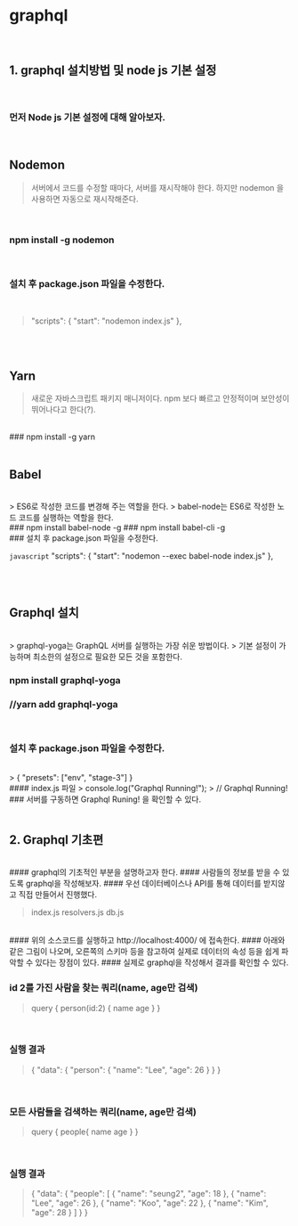 # graphql

<br>

## 1. graphql 설치방법 및 node js 기본 설정

<br>

### 먼저 Node js 기본 설정에 대해 알아보자.

<br>

## Nodemon

> 서버에서 코드를 수정할 때마다, 서버를 재시작해야 한다.
> 하지만 nodemon 을 사용하면 자동으로 재시작해준다.

<br>

### npm install -g nodemon

<br>

### 설치 후 package.json 파일을 수정한다.

<br>

> "scripts": {
    "start": "nodemon index.js"
  },
<br>
<br>

## Yarn

> 새로운 자바스크립트 패키지 매니저이다. 
> npm 보다 빠르고 안정적이며 보안성이 뛰어나다고 한다(?).

<br>
### npm install -g yarn

<br>
<br>

## Babel
<br>
> ES6로 작성한 코드를 변경해 주는 역할을 한다. 
> babel-node는 ES6로 작성한 노드 코드를 실행하는 역할을 한다. 

<br>
### npm install babel-node -g
### npm install babel-cli -g

<br>
### 설치 후 package.json 파일을 수정한다.

```javascript```
 "scripts": {
    "start": "nodemon --exec babel-node index.js"
  },

<br>
<br>

## Graphql 설치
<br>
> graphql-yoga는 GraphQL 서버를 실행하는 가장 쉬운 방법이다.
> 기본 설정이 가능하며 최소한의 설정으로 필요한 모든 것을 포함한다.

<br>

### npm install graphql-yoga
### //yarn add graphql-yoga

<br>

### 설치 후 package.json 파일을 수정한다.
<br>
> {
  "presets": ["env", "stage-3"]
}

<br>
#### index.js 파일
> console.log("Graphql Running!");
> // Graphql Running!
<br>
### 서버를 구동하면 Graphql Runing! 을 확인할 수 있다.

<br>
<br>

## 2. Graphql 기초편
<br>
#### graphql의 기초적인 부분을 설명하고자 한다.
#### 사람들의 정보를 받을 수 있도록 graphql을 작성해보자.
#### 우선 데이터베이스나 API를 통해 데이터를 받지않고 직접 만들어서 진행했다.
<br>

> index.js
> resolvers.js
> db.js

<br>
#### 위의 소스코드를 실행하고 http://localhost:4000/ 에 접속한다.
#### 아래와 같은 그림이 나오며, 오른쪽의 스키마 등을 참고하여 실제로 데이터의 속성 등을 쉽게 파악할 수 있다는 장점이 있다.
#### 실제로 graphql을 작성해서 결과를 확인할 수 있다.

<br>

### id 2를 가진 사람을 찾는 쿼리(name, age만 검색)

> query {
  person(id:2) {
    name
    age
  }
}

<br>

### 실행 결과

> {
  "data": {
    "person": {
      "name": "Lee",
      "age": 26
    }
  }
}

<br>

### 모든 사람들을 검색하는 쿼리(name, age만 검색)

> query {
  people{
    name
    age
  }
}

<br>

### 실행 결과

> {
  "data": {
    "people": [
      {
        "name": "seung2",
        "age": 18
      },
      {
        "name": "Lee",
        "age": 26
      },
      {
        "name": "Koo",
        "age": 22
      },
      {
        "name": "Kim",
        "age": 28
      }
    ]
  }
}
